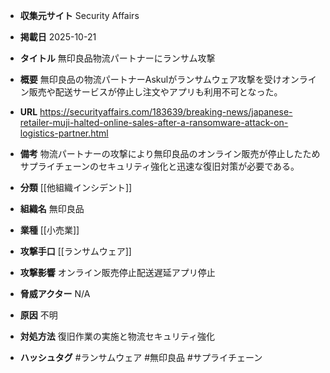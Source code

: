 - **収集元サイト**
Security Affairs

- **掲載日**
2025-10-21

- **タイトル**
無印良品物流パートナーにランサム攻撃

- **概要**
無印良品の物流パートナーAskulがランサムウェア攻撃を受けオンライン販売や配送サービスが停止し注文やアプリも利用不可となった。

- **URL**
https://securityaffairs.com/183639/breaking-news/japanese-retailer-muji-halted-online-sales-after-a-ransomware-attack-on-logistics-partner.html

- **備考**
物流パートナーの攻撃により無印良品のオンライン販売が停止したためサプライチェーンのセキュリティ強化と迅速な復旧対策が必要である。

- **分類**
[[他組織インシデント]]

- **組織名**
無印良品

- **業種**
[[小売業]]

- **攻撃手口**
[[ランサムウェア]]

- **攻撃影響**
オンライン販売停止配送遅延アプリ停止

- **脅威アクター**
N/A

- **原因**
不明

- **対処方法**
復旧作業の実施と物流セキュリティ強化

- **ハッシュタグ**
#ランサムウェア #無印良品 #サプライチェーン
